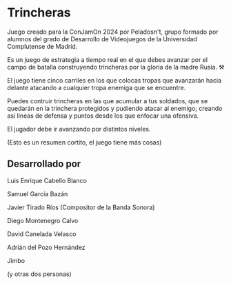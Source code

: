 # Trincheras

Juego creado para la ConJamOn 2024 por Peladosn't, grupo formado por alumnos del grado de Desarrollo de Videojuegos de la Universidad Complutense de Madrid.

Es un juego de estrategia a tiempo real en el que debes avanzar por el campo de batalla construyendo trincheras por la gloria de la madre Rusia. ⚒

El juego tiene cinco carriles en los que colocas tropas que avanzarán hacia delante atacando a cualquier tropa enemiga que se encuentre.

Puedes contruir trincheras en las que acumular a tus soldados, que se quedarán en la trinchera protegidos y pudiendo atacar al enemigo; creando así lineas de defensa y puntos desde los que enfocar una ofensiva.

El jugador debe ir avanzando por distintos niveles.

(Esto es un resumen cortito, el juego tiene más cosas)

## Desarrollado por

Luis Enrique Cabello Blanco

Samuel García Bazán

Javier Tirado Ríos (Compositor de la Banda Sonora)

Diego Montenegro Calvo

David Canelada Velasco

Adrián del Pozo Hernández

Jimbo

(y otras dos personas)